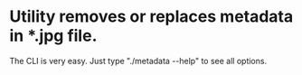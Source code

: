 
# Utility removes or replaces metadata in *.jpg file.

The CLI is very easy. Just type "./metadata --help" to see all options.

